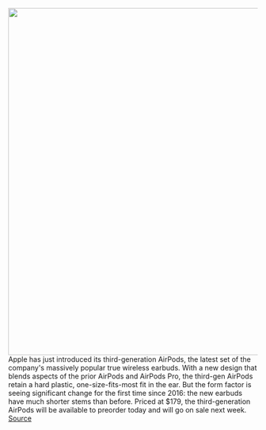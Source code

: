 <img src='https://cdn.vox-cdn.com/thumbor/nNhacJs5_s7kkTXsw02odn6cFsA=/0x0:2896x1614/1200x800/filters:focal(1217x576:1679x1038)/cdn.vox-cdn.com/uploads/chorus_image/image/70011893/Screen_Shot_2021_10_18_at_1.11.15_PM.0.png' width='700px' /><br/>
Apple has just introduced its third-generation AirPods, the latest set of the company's massively popular true wireless earbuds. With a new design that blends aspects of the prior AirPods and AirPods Pro, the third-gen AirPods retain a hard plastic, one-size-fits-most fit in the ear. But the form factor is seeing significant change for the first time since 2016: the new earbuds have much shorter stems than before. Priced at $179, the third-generation AirPods will be available to preorder today and will go on sale next week.
<a href='https://www.theverge.com/2021/10/18/22671344/apple-new-airpods-3-spacial-audio-specs-price-release-date-features'> Source <a/>